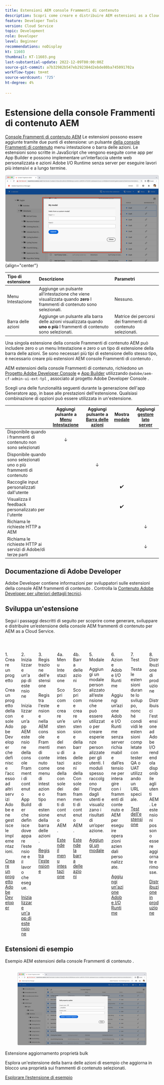 ```yaml
---
title: Estensioni AEM console Frammenti di contenuto
description: Scopri come creare e distribuire AEM estensioni as a Cloud Service della console Frammenti di contenuto
feature: Developer Tools
version: Cloud Service
topic: Development
role: Developer
level: Beginner
recommendations: noDisplay
kt: 11603
thumbnail: KT-11603.png
last-substantial-update: 2022-12-09T00:00:00Z
source-git-commit: a7b32982b547eb292384d2ebde80ba745091702a
workflow-type: tm+mt
source-wordcount: '725'
ht-degree: 4%

---
```



# Estensione della console Frammenti di contenuto AEM

[Console Frammenti di contenuto AEM](https://experienceleague.adobe.com/docs/experience-manager-cloud-service/content/sites/administering/content-fragments/content-fragments-console.html?lang=it) Le estensioni possono essere aggiunte tramite due punti di estensione: un pulsante [della console Frammenti di contenuto](https://experienceleague.adobe.com/docs/experience-manager-cloud-service/content/sites/administering/content-fragments/content-fragments-console.html) menu intestazione o barra delle azioni. Le estensioni sono scritte in JavaScript che vengono eseguite come app per App Builder e possono implementare un’interfaccia utente web personalizzata e azioni Adobe I/O Runtime senza server per eseguire lavori più intensivi e a lungo termine.

![Estensione della console Frammenti di contenuto AEM](./assets/overview/example.png){align="center"}

| Tipo di estensione | Descrizione | Parametri |
| :--- | :--- | :--- |
| Menu Intestazione | Aggiunge un pulsante all’intestazione che viene visualizzata quando __zero__ I frammenti di contenuto sono selezionati. | Nessuno. |
| Barra delle azioni | Aggiunge un pulsante alla barra delle azioni visualizzata quando __uno o più__ I frammenti di contenuto sono selezionati. | Matrice dei percorsi dei frammenti di contenuto selezionati. |

Una singola estensione della console Frammenti di contenuto AEM può includere zero o un menu Intestazione e zero o un tipo di estensione della barra delle azioni. Se sono necessari più tipi di estensione dello stesso tipo, è necessario creare più estensioni AEM console Frammenti di contenuto .

AEM estensioni della console Frammenti di contenuto, richiedono un [Progetto Adobe Developer Console](https://developer.adobe.com/uix/docs/services/aem-cf-console-admin/extension-development/#create-a-project-in-adobe-developer-console) e [App Builder](https://developer.adobe.com/uix/docs/services/aem-cf-console-admin/code-generation) utilizzando `@adobe/aem-cf-admin-ui-ext-tpl` , associato al progetto Adobe Developer Console .

Scegli una delle funzionalità seguenti durante la generazione dell&#39;app Generatore app, in base alle prestazioni dell&#39;estensione. Qualsiasi combinazione di opzioni può essere utilizzata in un&#39;estensione.

|  | Aggiungi pulsante a [Menu Intestazione](./header-menu.md) | Aggiungi pulsante a [Barra delle azioni](./action-bar.md) | Mostra [modale](./modal.md) | Aggiungi [gestore lato server](./runtime-action.md) |
| ------------------------------------------ | :-----------------------: | :----------------------: | :--------: | :--------------------:  |
| Disponibile quando i frammenti di contenuto non sono selezionati | ↓ |  |  |  |
| Disponibile quando sono selezionati uno o più frammenti di contenuto |  | ↓ |  |  |
| Raccoglie input personalizzati dall&#39;utente |  |  | ✔️ |  |
| Visualizza il feedback personalizzato per l&#39;utente |  |  | ✔️ |  |
| Richiama le richieste HTTP a AEM |  |  |  | ↓ |
| Richiama le richieste HTTP ai servizi di Adobe/di terze parti |  |  |  | ↓ |


## Documentazione di Adobe Developer

Adobe Developer contiene informazioni per sviluppatori sulle estensioni della console AEM frammenti di contenuto . Controlla la [Contenuto Adobe Developer per ulteriori dettagli tecnici](https://developer.adobe.com/uix/docs/).

## Sviluppa un&#39;estensione

Segui i passaggi descritti di seguito per scoprire come generare, sviluppare e distribuire un’estensione della console AEM frammenti di contenuto per AEM as a Cloud Service.

<div class="columns is-multiline">
    <!-- Create Adobe Developer Project -->
    <div class="column is-half-tablet is-half-desktop is-one-third-widescreen" aria-label="Create Adobe Developer Project">
        <div class="card">
            <div class="card-image">
                <figure class="image is-16by9">
                    <a href="https://developer.adobe.com/uix/docs/services/aem-cf-console-admin/extension-development/#create-a-project-in-adobe-developer-console" title="Crea progetto Adobe Developer" tabindex="-1" target="_adobe-developer-com">
                        <img class="is-bordered-r-small" src="./assets/project/card.png" alt="Crea progetto Adobe Developer">
                    </a>
                </figure>
            </div>
            <div class="card-content is-padded-small">
                <div class="content">
                    <p class="headline is-size-5 has-text-weight-bold">1. Creare un progetto</p>
                    <p class="is-size-6">Crea un progetto della console Adobe Developer che definisce l’accesso ad altri servizi Adobe e ne gestisce le implementazioni.</p>
                    <a href="https://developer.adobe.com/uix/docs/services/aem-cf-console-admin/extension-development/#create-a-project-in-adobe-developer-console" class="spectrum-Button spectrum-Button--outline spectrum-Button--primary spectrum-Button--sizeM" target="_adobe-developer-com">
                        <span class="spectrum-Button-label has-no-wrap has-text-weight-bold">Creare un progetto Adobe Developer</span>
                    </a>
                </div>
            </div>
        </div>
    </div>
    <!-- Generate an Extension app -->
    <div class="column is-half-tablet is-half-desktop is-one-third-widescreen" aria-label="Generate an Extension app">
        <div class="card">
            <div class="card-image">
                <figure class="image is-16by9">
                    <a href="https://developer.adobe.com/uix/docs/services/aem-cf-console-admin/code-generation/#launch-code-generation-during-project-initialization" title="Generare un’app di estensione" tabindex="-1" target="_adobe-developer-com">
                        <img class="is-bordered-r-small" src="./assets/initialize-app/card.png" alt="Inizializzare un'app di estensione">
                    </a>
                </figure>
            </div>
            <div class="card-content is-padded-small">
                <div class="content">
                    <p class="headline is-size-5 has-text-weight-bold">2. Inizializzare un'app di estensione</p>
                    <p class="is-size-6">Inizializzare un’app AEM estensione della console Frammenti di contenuto App Builder che definisce dove appare l’estensione e il lavoro che esegue.</p>
                    <a href="https://developer.adobe.com/uix/docs/services/aem-cf-console-admin/code-generation/#launch-code-generation-during-project-initialization" class="spectrum-Button spectrum-Button--outline spectrum-Button--primary spectrum-Button--sizeM" target="_adobe-developer-com">
                        <span class="spectrum-Button-label has-no-wrap has-text-weight-bold">Inizializzare un'app di estensione</span>
                    </a>
                </div>
            </div>
        </div>
    </div>
    <!-- Extension registration -->
    <div class="column is-half-tablet is-half-desktop is-one-third-widescreen" aria-label="Extension registration">
        <div class="card">
            <div class="card-image">
                <figure class="image is-16by9">
                    <a href="./extension-registration.md" title="Registrazione delle estensioni" tabindex="-1">
                        <img class="is-bordered-r-small" src="./assets/extension-registration/card.png" alt="Registrazione delle estensioni">
                    </a>
                </figure>
            </div>
            <div class="card-content is-padded-small">
                <div class="content">
                    <p class="headline is-size-5 has-text-weight-bold">3. Registrazione dell'estensione</p>
                    <p class="is-size-6">Registra l'estensione nella AEM console Frammenti di contenuto come menu di intestazione o tipo di estensione della barra delle azioni.</p>
                    <a href="./extension-registration.md" class="spectrum-Button spectrum-Button--outline spectrum-Button--primary spectrum-Button--sizeM">
                        <span class="spectrum-Button-label has-no-wrap has-text-weight-bold">Registra l'estensione</span>
                    </a>
                </div>
            </div>
        </div>
    </div>
    <!-- Header Menu -->
    <div class="column is-half-tablet is-half-desktop is-one-third-widescreen" aria-label="Header menu">
        <div class="card">
            <div class="card-image">
                <figure class="image is-16by9">
                    <a href="./header-menu.md" title="Menu Intestazione" tabindex="-1">
                        <img class="is-bordered-r-small" src="./assets/header-menu/card.png" alt="Menu Intestazione">
                    </a>
                </figure>
            </div>
            <div class="card-content is-padded-small">
                <div class="content">
                    <p class="headline is-size-5 has-text-weight-bold">4a. Menu Intestazione</p>
                    <p class="is-size-6">Scopri come creare un’estensione del menu di intestazione della console dei frammenti di contenuto AEM.</p>
                    <a href="./header-menu.md" class="spectrum-Button spectrum-Button--outline spectrum-Button--primary spectrum-Button--sizeM">
                        <span class="spectrum-Button-label has-no-wrap has-text-weight-bold">Estende il menu intestazione</span>
                    </a>
                </div>
            </div>
        </div>
    </div>
    <!-- Action Bar -->
    <div class="column is-half-tablet is-half-desktop is-one-third-widescreen" aria-label="Action Bar">
        <div class="card">
            <div class="card-image">
                <figure class="image is-16by9">
                    <a href="./action-bar.md" title="Barra delle azioni" tabindex="-1">
                        <img class="is-bordered-r-small" src="./assets/action-bar/card.png" alt="Barra delle azioni">
                    </a>
                </figure>
            </div>
            <div class="card-content is-padded-small">
                <div class="content">
                    <p class="headline is-size-5 has-text-weight-bold">4b. Barra delle azioni</p>
                    <p class="is-size-6">Scopri come creare un’estensione della barra delle azioni della Console dei frammenti di contenuto AEM.</p>
                    <a href="./action-bar.md" class="spectrum-Button spectrum-Button--outline spectrum-Button--primary spectrum-Button--sizeM">
                        <span class="spectrum-Button-label has-no-wrap has-text-weight-bold">Estende la barra delle azioni</span>
                    </a>
                </div>
            </div>
        </div>
    </div>
    <!-- Modal -->
    <div class="column is-half-tablet is-half-desktop is-one-third-widescreen" aria-label="Modal">
        <div class="card">
            <div class="card-image">
                <figure class="image is-16by9">
                    <a href="./modal.md" title="Finestra modale" tabindex="-1">
                        <img class="is-bordered-r-small" src="./assets/modal/card.png" alt="Finestra modale">
                    </a>
                </figure>
            </div>
            <div class="card-content is-padded-small">
                <div class="content">
                    <p class="headline is-size-5 has-text-weight-bold">5. Modale</p>
                    <p class="is-size-6">Aggiungi un modale personalizzato all’estensione che può essere utilizzato per creare esperienze personalizzate per gli utenti. I moduli spesso raccolgono l’input dagli utenti e visualizzano i risultati di un’operazione.</p>
                    <a href="./modal.md" class="spectrum-Button spectrum-Button--outline spectrum-Button--primary spectrum-Button--sizeM">
                        <span class="spectrum-Button-label has-no-wrap has-text-weight-bold">Aggiungi un modale</span>
                    </a>
                </div>
            </div>
        </div>
    </div>
    <!-- Adobe I/O Runtime action -->
    <div class="column is-half-tablet is-half-desktop is-one-third-widescreen" aria-label="Adobe I/O Runtime action">
        <div class="card">
            <div class="card-image">
                <figure class="image is-16by9">
                    <a href="./runtime-action.md" title="Azione Adobe I/O Runtime" tabindex="-1">
                        <img class="is-bordered-r-small" src="./assets/runtime-action/card.png" alt="Azione Adobe I/O Runtime">
                    </a>
                </figure>
            </div>
            <div class="card-content is-padded-small">
                <div class="content">
                    <p class="headline is-size-5 has-text-weight-bold">6. Azione Adobe I/O Runtime</p>
                    <p class="is-size-6">Aggiungi un’azione Adobe I/O Runtime senza server richiamabile dall’estensione per interagire con i frammenti di contenuto e AEM per eseguire operazioni aziendali personalizzate.</p>
                    <a href="./runtime-action.md" class="spectrum-Button spectrum-Button--outline spectrum-Button--primary spectrum-Button--sizeM">
                        <span class="spectrum-Button-label has-no-wrap has-text-weight-bold">Aggiungi un'azione Adobe I/O Runtime</span>
                    </a>
                </div>
            </div>
        </div>
    </div>
    <!-- Test -->
    <div class="column is-half-tablet is-half-desktop is-one-third-widescreen" aria-label="Test">
        <div class="card">
            <div class="card-image">
                <figure class="image is-16by9">
                    <a href="./test.md" title="Prova" tabindex="-1">
                        <img class="is-bordered-r-small" src="./assets/test/card.png" alt="Prova">
                    </a>
                </figure>
            </div>
            <div class="card-content is-padded-small">
                <div class="content">
                    <p class="headline is-size-5 has-text-weight-bold">7. Test</p>
                    <p class="is-size-6">Testa le estensioni durante lo sviluppo, nonché condividi le estensioni completate con tester QA o UAT utilizzando un URL speciale.</p>
                    <a href="./test.md" class="spectrum-Button spectrum-Button--outline spectrum-Button--primary spectrum-Button--sizeM">
                        <span class="spectrum-Button-label has-no-wrap has-text-weight-bold">Test dell'estensione</span>
                    </a>
                </div>
            </div>
        </div>
    </div>
    <!-- Extension deployment -->
    <div class="column is-half-tablet is-half-desktop is-one-third-widescreen" aria-label="Extension deployment">
        <div class="card">
            <div class="card-image">
                <figure class="image is-16by9">
                    <a href="./deploy.md" title="Distribuzione delle estensioni" tabindex="-1">
                        <img class="is-bordered-r-small" src="./assets/deploy/card.png" alt="Distribuzione delle estensioni">
                    </a>
                </figure>
            </div>
            <div class="card-content is-padded-small">
                <div class="content">
                    <p class="headline is-size-5 has-text-weight-bold">8. Distribuzione di produzione</p>
                    <p class="is-size-6">Distribuisci l'estensione ad Adobe I/O rendendola disponibile agli utenti AEM. Le estensioni possono essere aggiornate e rimosse.</p>
                    <a href="./deploy.md" class="spectrum-Button spectrum-Button--outline spectrum-Button--primary spectrum-Button--sizeM">
                        <span class="spectrum-Button-label has-no-wrap has-text-weight-bold">Distribuzione in produzione</span>
                    </a>
                </div>
            </div>
        </div>
    </div>
</div>

## Estensioni di esempio

Esempio AEM estensioni della console Frammenti di contenuto .

<div class="columns is-multiline">
    <!-- Bulk property update extension -->
    <div class="column is-half-tablet is-half-desktop is-one-third-widescreen" aria-label="Bulk property update extension">
        <div class="card">
            <div class="card-image">
                <figure class="image is-16by9">
                    <a href="./example-extensions/bulk-property-update.md" title="Estensione aggiornamento proprietà bulk" tabindex="-1">
                        <img class="is-bordered-r-small" src="./example-extensions/assets/bulk-property-update/card.png" alt="Estensione aggiornamento proprietà bulk">
                    </a>
                </figure>
            </div>
            <div class="card-content is-padded-small">
                <div class="content">
                    <p class="headline is-size-5 has-text-weight-bold">Estensione aggiornamento proprietà bulk</p>
                    <p class="is-size-6">Esplora un'estensione della barra delle azioni di esempio che aggiorna in blocco una proprietà sui frammenti di contenuto selezionati.</p>
                    <a href="./example-extensions/bulk-property-update.md" class="spectrum-Button spectrum-Button--outline spectrum-Button--primary spectrum-Button--sizeM">
                        <span class="spectrum-Button-label has-no-wrap has-text-weight-bold">Esplorare l’estensione di esempio</span>
                    </a>
                </div>
            </div>
        </div>
    </div>
</div>
